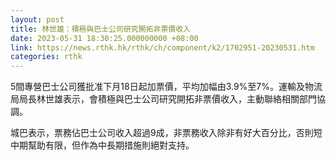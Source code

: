 ```yaml
---
layout: post
title: 林世雄：積極與巴士公司研究開拓非票價收入
date: 2023-05-31 18:30:25.000000000 +08:00
link: https://news.rthk.hk/rthk/ch/component/k2/1702951-20230531.htm
categories: rthk
---
```


5間專營巴士公司獲批准下月18日起加票價，平均加幅由3.9%至7%。運輸及物流局局長林世雄表示，會積極與巴士公司研究開拓非票價收入，主動聯絡相關部門協調。

城巴表示，票務佔巴士公司收入超過9成，非票務收入除非有好大百分比，否則短中期幫助有限，但作為中長期措施則絕對支持。
